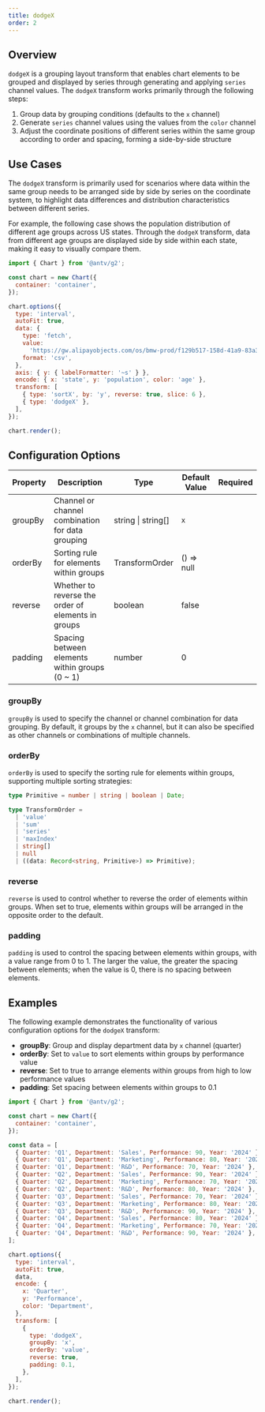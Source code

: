 ```yaml
---
title: dodgeX
order: 2
---
```


## Overview

`dodgeX` is a grouping layout transform that enables chart elements to be grouped and displayed by series through generating and applying `series` channel values. The `dodgeX` transform works primarily through the following steps:

1. Group data by grouping conditions (defaults to the `x` channel)
2. Generate `series` channel values using the values from the `color` channel
3. Adjust the coordinate positions of different series within the same group according to order and spacing, forming a side-by-side structure

## Use Cases

The `dodgeX` transform is primarily used for scenarios where data within the same group needs to be arranged side by side by series on the coordinate system, to highlight data differences and distribution characteristics between different series.

For example, the following case shows the population distribution of different age groups across US states. Through the `dodgeX` transform, data from different age groups are displayed side by side within each state, making it easy to visually compare them.

```js | ob {  pin: false , inject true }
import { Chart } from '@antv/g2';

const chart = new Chart({
  container: 'container',
});

chart.options({
  type: 'interval',
  autoFit: true,
  data: {
    type: 'fetch',
    value:
      'https://gw.alipayobjects.com/os/bmw-prod/f129b517-158d-41a9-83a3-3294d639b39e.csv',
    format: 'csv',
  },
  axis: { y: { labelFormatter: '~s' } },
  encode: { x: 'state', y: 'population', color: 'age' },
  transform: [
    { type: 'sortX', by: 'y', reverse: true, slice: 6 },
    { type: 'dodgeX' },
  ],
});

chart.render();
```

## Configuration Options

| Property | Description                                        | Type               | Default Value | Required |
| -------- | -------------------------------------------------- | ------------------ | ------------- | -------- |
| groupBy  | Channel or channel combination for data grouping   | string \| string[] | `x`           |          |
| orderBy  | Sorting rule for elements within groups            | TransformOrder     | () => null    |          |
| reverse  | Whether to reverse the order of elements in groups | boolean            | false         |          |
| padding  | Spacing between elements within groups (0 ~ 1)     | number             | 0             |          |

### groupBy

`groupBy` is used to specify the channel or channel combination for data grouping. By default, it groups by the `x` channel, but it can also be specified as other channels or combinations of multiple channels.

### orderBy

`orderBy` is used to specify the sorting rule for elements within groups, supporting multiple sorting strategies:

```ts
type Primitive = number | string | boolean | Date;

type TransformOrder =
  | 'value'
  | 'sum'
  | 'series'
  | 'maxIndex'
  | string[]
  | null
  | ((data: Record<string, Primitive>) => Primitive);
```

### reverse

`reverse` is used to control whether to reverse the order of elements within groups. When set to true, elements within groups will be arranged in the opposite order to the default.

### padding

`padding` is used to control the spacing between elements within groups, with a value range from 0 to 1. The larger the value, the greater the spacing between elements; when the value is 0, there is no spacing between elements.

## Examples

The following example demonstrates the functionality of various configuration options for the `dodgeX` transform:

- **groupBy**: Group and display department data by `x` channel (quarter)
- **orderBy**: Set to `value` to sort elements within groups by performance value
- **reverse**: Set to true to arrange elements within groups from high to low performance values
- **padding**: Set spacing between elements within groups to 0.1

```js | ob {  pin: false , inject true }
import { Chart } from '@antv/g2';

const chart = new Chart({
  container: 'container',
});

const data = [
  { Quarter: 'Q1', Department: 'Sales', Performance: 90, Year: '2024' },
  { Quarter: 'Q1', Department: 'Marketing', Performance: 80, Year: '2024' },
  { Quarter: 'Q1', Department: 'R&D', Performance: 70, Year: '2024' },
  { Quarter: 'Q2', Department: 'Sales', Performance: 90, Year: '2024' },
  { Quarter: 'Q2', Department: 'Marketing', Performance: 70, Year: '2024' },
  { Quarter: 'Q2', Department: 'R&D', Performance: 80, Year: '2024' },
  { Quarter: 'Q3', Department: 'Sales', Performance: 70, Year: '2024' },
  { Quarter: 'Q3', Department: 'Marketing', Performance: 80, Year: '2024' },
  { Quarter: 'Q3', Department: 'R&D', Performance: 90, Year: '2024' },
  { Quarter: 'Q4', Department: 'Sales', Performance: 80, Year: '2024' },
  { Quarter: 'Q4', Department: 'Marketing', Performance: 70, Year: '2024' },
  { Quarter: 'Q4', Department: 'R&D', Performance: 90, Year: '2024' },
];

chart.options({
  type: 'interval',
  autoFit: true,
  data,
  encode: {
    x: 'Quarter',
    y: 'Performance',
    color: 'Department',
  },
  transform: [
    {
      type: 'dodgeX',
      groupBy: 'x',
      orderBy: 'value',
      reverse: true,
      padding: 0.1,
    },
  ],
});

chart.render();
```

